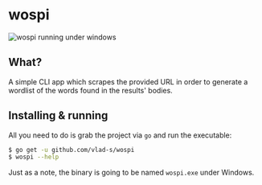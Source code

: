 # wospi

![wospi running under windows](https://i.imgur.com/lPSY5CW.png)

## What?
A simple CLI app which scrapes the provided URL in order to generate a wordlist
of the words found in the results' bodies.

## Installing & running
All you need to do is grab the project via `go` and run the executable:

```sh
$ go get -u github.com/vlad-s/wospi
$ wospi --help
```

Just as a note, the binary is going to be named `wospi.exe` under Windows.
